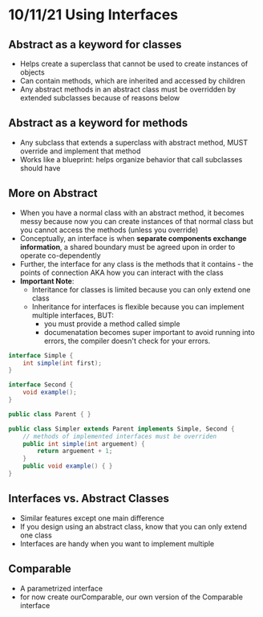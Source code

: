 # 10/11/21 Using Interfaces

## Abstract as a keyword for classes
- Helps create a superclass that cannot be used to create instances of objects
- Can contain methods, which are inherited and accessed by children
- Any abstract methods in an abstract class must be overridden by extended subclasses because of reasons below

## Abstract as a keyword for methods
- Any subclass that extends a superclass with abstract method, MUST override and implement that method 
- Works like a blueprint: helps organize behavior that call subclasses should have 

## More on Abstract
- When you have a normal class with an abstract method, it becomes messy because now you can create instances of that normal class but you cannot access the methods (unless you override)
- Conceptually, an interface is when **separate components exchange information**, a shared boundary must be agreed upon in order to operate co-dependently 
- Further, the interface for any class is the methods that it contains - the points of connection AKA how you can interact with the class
- **Important Note**: 
    - Interitance for classes is limited because you can only extend one class
    - Inheritance for interfaces is flexible because you can implement multiple interfaces, BUT:
      - you must provide a method called simple
      - documenatation becomes super important to avoid running into errors, the compiler doesn't check for your errors.

```java
interface Simple {
    int simple(int first);
}

interface Second {
    void example();
}

public class Parent { }

public class Simpler extends Parent implements Simple, Second {
    // methods of implemented interfaces must be overriden 
    public int simple(int arguement) {
        return arguement + 1;
    }
    public void example() { }
}
```
## Interfaces vs. Abstract Classes
- Similar features except one main difference
- If you design using an abstract class, know that you can only extend one class
- Interfaces are handy when you want to implement multiple

## Comparable 
- A parametrized interface 
- for now create ourComparable, our own version of the Comparable interface 